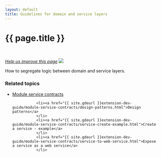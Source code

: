 ```yaml
---
layout: default
title: Guidelines for domain and service layers
---
```


<div class="container bs-docs-container">
   <div class="row">
      <div class="jumbotron">
         <h1 class="api1" id="domain-service-layers">{{ page.title }}</h1>
      </div>
      <div class="row">
         <div class="col-xs-3">
            <p>&nbsp;</p>
         </div>
         <div class="col-xs-9" role="main">
            <div class="bs-docs-section">
               <p><a href="{{ site.githuburl }}guides/v1.0/extension-dev-guide/module-service-contracts/service-domain-guidelines.md" target="_blank"><em>Help us improve this page</em></a>&nbsp;<img src="{{ site.baseurl }}common/images/newWindow.gif"/></p>
               <p>How to segregate logic between domain and service layers.</p>
              <h3 id="related-topics">Related topics</h3>
               <ul>
               <li><a href="{{ site.gdeurl }}extension-dev-guide/module-service-contracts/service-contracts.html">Module service contracts</a></li>

               <li><a href="{{ site.gdeurl }}extension-dev-guide/module-service-contracts/design-patterns.html">Design patterns</a>
               </li>
               <li><a href="{{ site.gdeurl }}extension-dev-guide/module-service-contracts/service-create-example.html">Create a service - example</a>
               </li>
               <li><a href="{{ site.gdeurl }}extension-dev-guide/module-service-contracts/service-to-web-service.html">Expose a service as a web service</a>
               </li>
  </ul>
            </div>
         </div>
      </div>
   </div>
</div>





